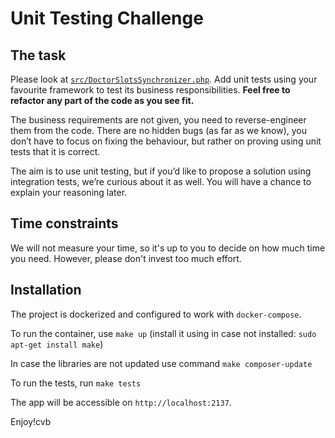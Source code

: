 # Unit Testing Challenge

## The task

Please look at [`src/DoctorSlotsSynchronizer.php`](src/DoctorSlotsSynchronizer.php). Add unit tests using your favourite framework to test its business responsibilities. **Feel free to refactor any part of the code as you see fit.**

The business requirements are not given, you need to reverse-engineer them from the code. There are no hidden bugs (as far as we know), you don’t have to focus on fixing the behaviour, but rather on proving using unit tests that it is correct.

The aim is to use unit testing, but if you’d like to propose a solution using integration tests, we’re curious about it as well. You will have a chance to explain your reasoning later.

## Time constraints

We will not measure your time, so it's up to you to decide on how much time you need. However, please don't invest too much effort.

## Installation
The project is dockerized and configured to work with `docker-compose`.

To run the container, use `make up` (install it using in case not installed: `sudo apt-get install make`)

In case the libraries are not updated use command `make composer-update`

To run the tests, run `make tests`

The app will be accessible on `http://localhost:2137`.

Enjoy!cvb